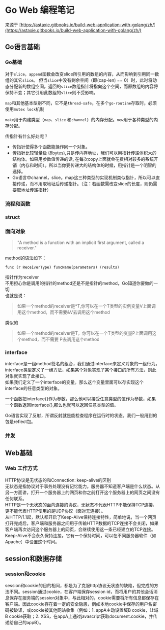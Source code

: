 # Go Web 编程笔记
来源于 [https://astaxie.gitbooks.io/build-web-application-with-golang/zh/](https://astaxie.gitbooks.io/build-web-application-with-golang/zh/)

## Go语言基础

### Go基础
对于`slice`，`append`函数会改变slice所引用的数组的内容，从而影响到引用同一数组的其它`slice`。 但当`slice`中没有剩余空间（即(cap-len) == 0）时，此时将动态分配新的数组空间。返回的`slice`数组指针将指向这个空间，而原数组的内容将保持不变；其它引用此数组的`slice`则不受影响。

`map`和其他基本型别不同，它不是`thread-safe`，在多个`go-routine`存取时，必须使用`mutex lock`机制

`make`用于内建类型（`map`、`slice` 和`channel`）的内存分配。`new`用于各种类型的内存分配。

传指针有什么好处呢？  
- 传指针使得多个函数能操作同一个对象。
- 传指针比较轻量级 (8bytes),只是传内存地址，我们可以用指针传递体积大的结构体。如果用参数值传递的话, 在每次copy上面就会花费相对较多的系统开销（内存和时间）。所以当你要传递大的结构体的时候，用指针是一个明智的选择。
- Go语言中channel，slice，map这三种类型的实现机制类似指针，所以可以直接传递，而不用取地址后传递指针。（注：若函数需改变slice的长度，则仍需要取地址传递指针）

### 流程和函数

### struct

### 面向对象
> "A method is a function with an implicit first argument, called a receiver."
> 
method的语法如下：

    func (r ReceiverType) funcName(parameters) (results)

指针作为receiver  
不用担心你是调用的指针的method还是不是指针的method，Go知道你要做的一切  
也就是说：
> 如果一个method的receiver是*T,你可以在一个T类型的实例变量V上面调用这个method，而不需要&V去调用这个method

类似的
> 如果一个method的receiver是T，你可以在一个T类型的变量P上面调用这个method，而不需要 P去调用这个method



### interface
interface是一组method签名的组合，我们通过interface来定义对象的一组行为。  
interface类型定义了一组方法，如果某个对象实现了某个接口的所有方法，则此对象就实现了此接口。  
如果我们定义了一个interface的变量，那么这个变量里面可以存实现这个interface的任意类型的对象。

一个函数把interface{}作为参数，那么他可以接受任意类型的值作为参数，如果一个函数返回interface{},那么也就可以返回任意类型的值。

Go语言实现了反射，所谓反射就是能检查程序在运行时的状态。我们一般用到的包是reflect包。


### 并发

## Web基础

### Web 工作方式
HTTP协议是无状态的和Connection: keep-alive的区别  
无状态是指协议对于事务处理没有记忆能力，服务器不知道客户端是什么状态。从另一方面讲，打开一个服务器上的网页和你之前打开这个服务器上的网页之间没有任何联系。  
HTTP是一个无状态的面向连接的协议，无状态不代表HTTP不能保持TCP连接，更不能代表HTTP使用的是UDP协议（面对无连接）。  
从HTTP/1.1起，默认都开启了Keep-Alive保持连接特性，简单地说，当一个网页打开完成后，客户端和服务器之间用于传输HTTP数据的TCP连接不会关闭，如果客户端再次访问这个服务器上的网页，会继续使用这一条已经建立的TCP连接。  
Keep-Alive不会永久保持连接，它有一个保持时间，可以在不同服务器软件（如Apache）中设置这个时间。  


## session和数据存储
### session和cookie
session和cookie的目的相同，都是为了克服http协议无状态的缺陷，但完成的方法不同。session通过cookie，在客户端保存session id，而将用户的其他会话消息保存在服务端的session对象中，与此相对的，cookie需要将所有信息都保存在客户端。因此cookie存在着一定的安全隐患，例如本地cookie中保存的用户名密码被破译，或cookie被其他网站收集（例如：1. appA主动设置域B cookie，让域B cookie获取；2. XSS，在appA上通过javascript获取document.cookie，并传递给自己的appB）。


